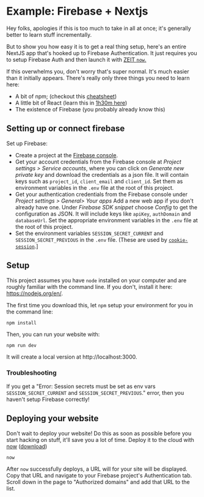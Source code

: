 # Example: Firebase + Nextjs

Hey folks, apologies if this is too much to take in all at once; it's generally better to learn stuff incrementally.

But to show you how easy it is to get a real thing setup, here's an entire NextJS app that's hooked up to Firebase Authentication. It just requires you to setup Firebase Auth and then launch it with [ZEIT `now`.](https://zeit.co/)

If this overwhelms you, don't worry that's super normal. It's much easier than it initially appears. There's really only three things you need to learn here:

- A bit of npm; (checkout this [cheatsheet](https://gist.github.com/Flaque/df4e8676c243507cdd2a69b2c3610647))
- A little bit of React (learn this in [1h30m here](https://reactjs.org/tutorial/tutorial.html))
- The existence of Firebase (you probably already know this)

## Setting up or connect firebase

Set up Firebase:

- Create a project at the [Firebase console](https://console.firebase.google.com/).
- Get your account credentials from the Firebase console at _Project settings > Service accounts_, where you can click on _Generate new private key_ and download the credentials as a json file. It will contain keys such as `project_id`, `client_email` and `client_id`. Set them as environment variables in the `.env` file at the root of this project.
- Get your authentication credentials from the Firebase console under _Project settings > General> Your apps_ Add a new web app if you don't already have one. Under _Firebase SDK snippet_ choose _Config_ to get the configuration as JSON. It will include keys like `apiKey`, `authDomain` and `databaseUrl`. Set the appropriate environment variables in the `.env` file at the root of this project.
- Set the environment variables `SESSION_SECRET_CURRENT` and `SESSION_SECRET_PREVIOUS` in the `.env` file. (These are used by [`cookie-session`](https://github.com/expressjs/cookie-session/#secret).]

## Setup

This project assumes you have `node` installed on your computer and are roughly familiar with the command line. If you don't, install it here: https://nodejs.org/en/. 

The first time you download this, let `npm` setup your environment for you in the command line:

```
npm install
```

Then, you can run your website with:

```bash
npm run dev
```

It will create a local version at http://localhost:3000. 

### Troubleshooting 
If you get a "Error: Session secrets must be set as env vars `SESSION_SECRET_CURRENT` and `SESSION_SECRET_PREVIOUS`." error, then you haven't setup Firebase correctly! 

## Deploying your website

Don't wait to deploy your website! Do this as soon as possible before you start hacking on stuff, it'll save you a lot of time. Deploy it to the cloud with [now](https://zeit.co/now) ([download](https://zeit.co/download))

```bash
now
```

After `now` successfully deploys, a URL will for your site will be displayed. Copy that URL and navigate to your Firebase project's Authentication tab. Scroll down in the page to "Authorized domains" and add that URL to the list.
